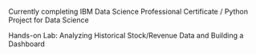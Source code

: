 Currently completing IBM Data Science Professional Certificate / Python Project for Data Science

Hands-on Lab: Analyzing Historical Stock/Revenue Data and Building a Dashboard
